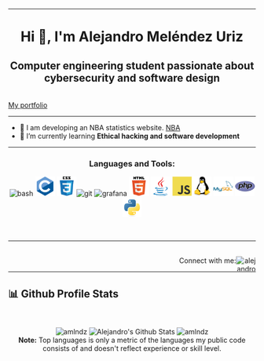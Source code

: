
-----------------------------------------------------------------------------------------

<h1 align="center">Hi 🤖, I'm Alejandro Meléndez Uriz</h1>

<h2 align="center">Computer engineering student passionate about cybersecurity and software design</h2><br>
<a href="https://m3l.es" target="_blank" align="center">My portfolio</a>

-----------------------------------------------------------------------------------------


- 🏀 I am developing an NBA statistics website. <a href="https://m3l.es/NBA/Front-Office/index.php" target="-blank">NBA</a>
- 🌱 I’m currently learning **Ethical hacking and software development**


-----------------------------------------------------------------------------------------

<h3 align="center">Languages and Tools:</h3>
<p align="center"><img src="https://www.vectorlogo.zone/logos/gnu_bash/gnu_bash-icon.svg" alt="bash" width="40" height="40"/> <img src="https://raw.githubusercontent.com/devicons/devicon/master/icons/c/c-original.svg" alt="c" width="40" height="40"/> <img src="https://raw.githubusercontent.com/devicons/devicon/master/icons/css3/css3-original-wordmark.svg" alt="css3" width="40" height="40"/><img src="https://www.vectorlogo.zone/logos/git-scm/git-scm-icon.svg" alt="git" width="40" height="40"/> <img src="https://www.vectorlogo.zone/logos/grafana/grafana-icon.svg" alt="grafana" width="40" height="40"/> <img src="https://raw.githubusercontent.com/devicons/devicon/master/icons/html5/html5-original-wordmark.svg" alt="html5" width="40" height="40"/> <img src="https://raw.githubusercontent.com/devicons/devicon/master/icons/java/java-original.svg" alt="java" width="40" height="40"/> <img src="https://raw.githubusercontent.com/devicons/devicon/master/icons/javascript/javascript-original.svg" alt="javascript" width="40" height="40"/><img src="https://raw.githubusercontent.com/devicons/devicon/master/icons/linux/linux-original.svg" alt="linux" width="40" height="40"/> <img src="https://raw.githubusercontent.com/devicons/devicon/master/icons/mysql/mysql-original-wordmark.svg" alt="mysql" width="40" height="40"/> <img src="https://raw.githubusercontent.com/devicons/devicon/master/icons/php/php-original.svg" alt="php" width="40" height="40"/> <img src="https://raw.githubusercontent.com/devicons/devicon/master/icons/python/python-original.svg" alt="python" width="40" height="40"/> </p><br>

-----------------------------------------------------------------------------------------


<br>
<div align="right">Connect with me: <a href="https://linkedin.com/in/alejandro-meléndez-526795291" target="_blank"><img align="right" src="https://raw.githubusercontent.com/rahuldkjain/github-profile-readme-generator/master/src/images/icons/Social/linked-in-alt.svg" alt="alejandro-meléndez-526795291" height="30" width="40" /></a></div>

-----------------------------------------------------------------------------------------



## 📊 Github Profile Stats

  <br/>
  <p align="center">
    <img src="https://github-readme-streak-stats.herokuapp.com/?user=amlndz&theme=algolia" alt="amlndz"  />
	  <img alt="Alejandro's Github Stats" src="https://github-readme-stats.vercel.app/api?username=amlndz&show_icons=true&count_private=true&theme=algolia" height="192px"/>
	  <img src="https://github-readme-stats.vercel.app/api/top-langs?username=amlndz&show_icons=true&locale=en&layout=compact&theme=algolia" alt="amlndz" height="192px"/>
    <br/>
  <b>Note:</b> Top languages is only a metric of the languages my public code consists of and doesn't reflect experience or skill level.
  </p>


<br/>

